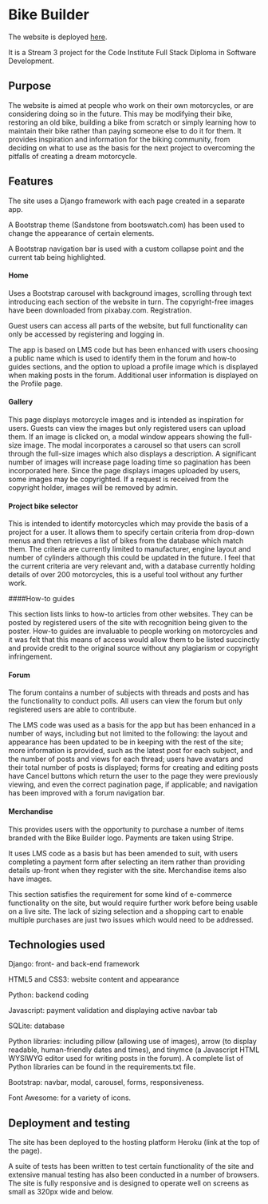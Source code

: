# Bike Builder

The website is deployed [here](https://www.heroku.com).

It is a Stream 3 project for the Code Institute Full Stack Diploma in Software Development.

## Purpose

The website is aimed at people who work on their own motorcycles, or are considering doing so in the future. This may be modifying their bike, restoring an old bike, building a bike from scratch or simply learning how to maintain their bike rather than paying someone else to do it for them. It provides inspiration and information for the biking community, from deciding on what to use as the basis for the next project to overcoming the pitfalls of creating a dream motorcycle.

## Features

The site uses a Django framework with each page created in a separate app.

A Bootstrap theme (Sandstone from bootswatch.com) has been used to change the appearance of certain elements.

A Bootstrap navigation bar is used with a custom collapse point and the current tab being highlighted.

#### Home

Uses a Bootstrap carousel with background images, scrolling through text introducing each section of the website in turn. The copyright-free images have been downloaded from pixabay.com.
Registration.

Guest users can access all parts of the website, but full functionality can only be accessed by registering and logging in.

The app is based on LMS code but has been enhanced with users choosing a public name which is used to identify them in the forum and how-to guides sections, and the option to upload a profile image which is displayed when making posts in the forum. Additional user information is displayed on the Profile page.

#### Gallery

This page displays motorcycle images and is intended as inspiration for users. Guests can view the images but only registered users can upload them. If an image is clicked on, a modal window appears showing the full-size image. The modal incorporates a carousel so that users can scroll through the full-size images which also displays a description. A significant number of images will increase page loading time so pagination has been incorporated here. Since the page displays images uploaded by users, some images may be copyrighted. If a request is received from the copyright holder, images will be removed by admin.

#### Project bike selector

This is intended to identify motorcycles which may provide the basis of a project for a user. It allows them to specify certain criteria from drop-down menus and then retrieves a list of bikes from the database which match them. The criteria are currently limited to manufacturer, engine layout and number of cylinders although this could be updated in the future. I feel that the current criteria are very relevant and, with a database currently holding details of over 200 motorcycles, this is a useful tool without any further work.

####How-to guides

This section lists links to how-to articles from other websites. They can be posted by registered users of the site with recognition being given to the poster. How-to guides are invaluable to people working on motorcycles and it was felt that this means of access would allow them to be listed succinctly and provide credit to the original source without any plagiarism or copyright infringement.

#### Forum

The forum contains a number of subjects with threads and posts and has the functionality to conduct polls. All users can view the forum but only registered users are able to contribute.

The LMS code was used as a basis for the app but has been enhanced in a number of ways, including but not limited to the following: the layout and appearance has been updated to be in keeping with the rest of the site; more information is provided, such as the latest post for each subject, and the number of posts and views for each thread; users have avatars and their total number of posts is displayed; forms for creating and editing posts have Cancel buttons which return the user to the page they were previously viewing, and even the correct pagination page, if applicable; and navigation has been improved with a forum navigation bar.

#### Merchandise

This provides users with the opportunity to purchase a number of items branded with the Bike Builder logo. Payments are taken using Stripe.

It uses LMS code as a basis but has been amended to suit, with users completing a payment form after selecting an item rather than providing details up-front when they register with the site. Merchandise items also have images.

This section satisfies the requirement for some kind of e-commerce functionality on the site, but would require further work before being usable on a live site. The lack of sizing selection and a shopping cart to enable multiple purchases are just two issues which would need to be addressed.

## Technologies used

Django: front- and back-end framework

HTML5 and CSS3: website content and appearance

Python: backend coding

Javascript: payment validation and displaying active navbar tab

SQLite: database

Python libraries: including pillow (allowing use of images), arrow (to display readable, human-friendly dates and times), and tinymce (a Javascript HTML WYSIWYG editor used for writing posts in the forum). A complete list of Python libraries can be found in the requirements.txt file.

Bootstrap: navbar, modal, carousel, forms, responsiveness.

Font Awesome: for a variety of icons.

## Deployment and testing

The site has been deployed to the hosting platform Heroku (link at the top of the page).

A suite of tests has been written to test certain functionality of the site and extensive manual testing has also been conducted in a number of browsers. The site is fully responsive and is designed to operate well on screens as small as 320px wide and below.

